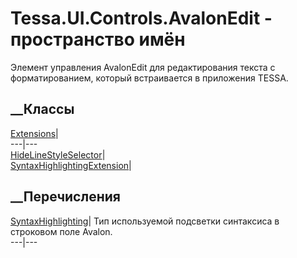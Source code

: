 # Tessa.UI.Controls.AvalonEdit - пространство имён
Элемент управления AvalonEdit для редактирования текста с форматированием,
который встраивается в приложения TESSA.
##  __Классы
[Extensions](T_Tessa_UI_Controls_AvalonEdit_Extensions.htm)|  
---|---  
[HideLineStyleSelector](T_Tessa_UI_Controls_AvalonEdit_HideLineStyleSelector.htm)|  
[SyntaxHighlightingExtension](T_Tessa_UI_Controls_AvalonEdit_SyntaxHighlightingExtension.htm)|  
## __Перечисления
[SyntaxHighlighting](T_Tessa_UI_Controls_AvalonEdit_SyntaxHighlighting.htm)|
Тип используемой подсветки синтаксиса в строковом поле Avalon.  
---|---
